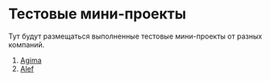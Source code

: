 # Тестовые мини-проекты

Тут будут размещаться выполненные тестовые мини-проекты от разных компаний.

1. [Agima](./agima_test)
2. [Alef](./alef_test)